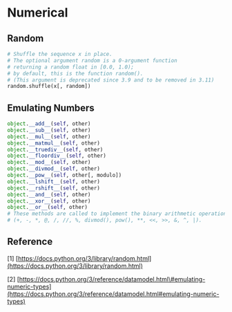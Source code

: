 # Numerical

## Random

```python
# Shuffle the sequence x in place.
# The optional argument random is a 0-argument function 
# returning a random float in [0.0, 1.0); 
# by default, this is the function random().
# (This argument is deprecated since 3.9 and to be removed in 3.11)
random.shuffle(x[, random])
```

## Emulating Numbers

```python
object.__add__(self, other)
object.__sub__(self, other)
object.__mul__(self, other)
object.__matmul__(self, other)
object.__truediv__(self, other)
object.__floordiv__(self, other)
object.__mod__(self, other)
object.__divmod__(self, other)
object.__pow__(self, other[, modulo])
object.__lshift__(self, other)
object.__rshift__(self, other)
object.__and__(self, other)
object.__xor__(self, other)
object.__or__(self, other)
# These methods are called to implement the binary arithmetic operations 
# (+, -, *, @, /, //, %, divmod(), pow(), **, <<, >>, &, ^, |). 
```

## Reference

\[1\] [https://docs.python.org/3/library/random.html](https://docs.python.org/3/library/random.html)

\[2\] [https://docs.python.org/3/reference/datamodel.html\#emulating-numeric-types](https://docs.python.org/3/reference/datamodel.html#emulating-numeric-types)

